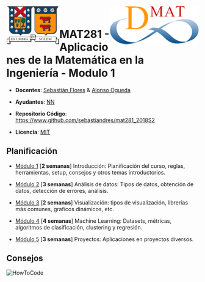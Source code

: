 <header>
<img src="./images/utfsm.png" alt="" height="100px" align="left"/>
<img src="./images/dmat.png" alt="" height="100px" align="right"/>
</header>

# MAT281 - Aplicaciones de la Matemática en la Ingeniería - Modulo 1

* **Docentes**: [Sebastián Flores](https://www.linkedin.com/in/sebastiandres/) & [Alonso Ogueda](https://www.linkedin.com/in/aoguedaoliva/)

* **Ayudantes**: [NN]()

* **Repositorio Código**: https://www.github.com/sebastiandres/mat281_2018S2

* **Licencia**: [MIT](./LICENCE.md)

## Planificación

* [Módulo 1](./01_introduccion/README.md) [**2 semanas**] Introducción: Planificación del curso, reglas, herramientas, setup, consejos y otros temas introductorios.

* [Módulo 2](./02_analisis_de_datos/README.md) [**3 semanas**] Análisis de datos: Tipos de datos, obtención de datos, detección de errores, análisis.

* [Módulo 3](./03_visualizacion/README.md) [**2 semanas**] Visualización: tipos de visualización, librerías más comunes, graficos dinámicos, etc.

* [Módulo 4](./04_machine_learning/README.md) [**4 semanas**] Machine Learning: Datasets, métricas, algoritmos de clasificación, clustering y regresión.  

* [Módulo 5](./05_proyectos/README.md) [**3 semanas**] Proyectos: Aplicaciones en proyectos diversos.

## Consejos
![HowToCode](https://i.kym-cdn.com/entries/icons/original/000/023/987/overcome.jpg)
